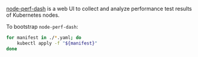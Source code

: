 [node-perf-dash](https://github.com/kubernetes-retired/contrib/tree/master/node-perf-dash) is a web UI to collect and analyze performance test results of Kubernetes nodes. 

To bootstrap `node-perf-dash`:

```bash
for manifest in ./*.yaml; do
    kubectl apply -f "${manifest}"
done
```
